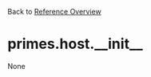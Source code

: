
Back to [Reference Overview](https://github.com/pyrustic/primes/blob/master/docs/reference)

# primes.host.\_\_init\_\_

None

<br>


```python

```

